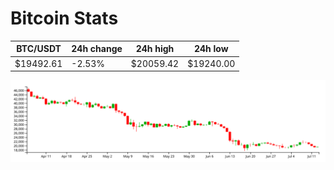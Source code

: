 # Bitcoin Stats

BTC/USDT|24h change|24h high|24h low|
|---|---|---|---|
|$19492.61|-2.53%|$20059.42|$19240.00|

<img src="./chart.svg">
